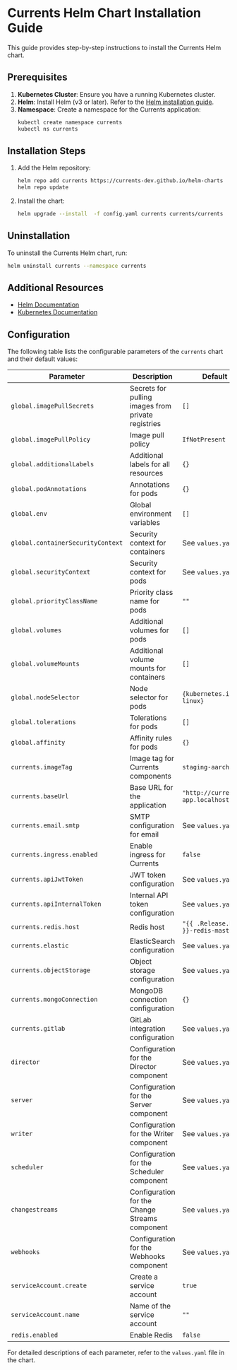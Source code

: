 # Currents Helm Chart Installation Guide

This guide provides step-by-step instructions to install the Currents Helm chart.

## Prerequisites

1. **Kubernetes Cluster**: Ensure you have a running Kubernetes cluster.
2. **Helm**: Install Helm (v3 or later). Refer to the [Helm installation guide](https://helm.sh/docs/intro/install/).
3. **Namespace**: Create a namespace for the Currents application:
   ```sh
   kubectl create namespace currents
   kubectl ns currents
   ```

## Installation Steps

1. Add the Helm repository:
   ```sh
   helm repo add currents https://currents-dev.github.io/helm-charts
   helm repo update
   ```

2. Install the chart:
   ```sh
   helm upgrade --install  -f config.yaml currents currents/currents
   ```

## Uninstallation

To uninstall the Currents Helm chart, run:
```sh
helm uninstall currents --namespace currents
```

## Additional Resources

- [Helm Documentation](https://helm.sh/docs/)
- [Kubernetes Documentation](https://kubernetes.io/docs/)

## Configuration

The following table lists the configurable parameters of the `currents` chart and their default values:

| Parameter | Description | Default |
|-----------|-------------|---------|
| `global.imagePullSecrets` | Secrets for pulling images from private registries | `[]` |
| `global.imagePullPolicy` | Image pull policy | `IfNotPresent` |
| `global.additionalLabels` | Additional labels for all resources | `{}` |
| `global.podAnnotations` | Annotations for pods | `{}` |
| `global.env` | Global environment variables | `[]` |
| `global.containerSecurityContext` | Security context for containers | See `values.yaml` |
| `global.securityContext` | Security context for pods | See `values.yaml` |
| `global.priorityClassName` | Priority class name for pods | `""` |
| `global.volumes` | Additional volumes for pods | `[]` |
| `global.volumeMounts` | Additional volume mounts for containers | `[]` |
| `global.nodeSelector` | Node selector for pods | `{kubernetes.io/os: linux}` |
| `global.tolerations` | Tolerations for pods | `[]` |
| `global.affinity` | Affinity rules for pods | `{}` |
| `currents.imageTag` | Image tag for Currents components | `staging-aarch64` |
| `currents.baseUrl` | Base URL for the application | `"http://currents-app.localhost"` |
| `currents.email.smtp` | SMTP configuration for email | See `values.yaml` |
| `currents.ingress.enabled` | Enable ingress for Currents | `false` |
| `currents.apiJwtToken` | JWT token configuration | See `values.yaml` |
| `currents.apiInternalToken` | Internal API token configuration | See `values.yaml` |
| `currents.redis.host` | Redis host | `"{{ .Release.Name }}-redis-master"` |
| `currents.elastic` | ElasticSearch configuration | See `values.yaml` |
| `currents.objectStorage` | Object storage configuration | See `values.yaml` |
| `currents.mongoConnection` | MongoDB connection configuration | `{}` |
| `currents.gitlab` | GitLab integration configuration | See `values.yaml` |
| `director` | Configuration for the Director component | See `values.yaml` |
| `server` | Configuration for the Server component | See `values.yaml` |
| `writer` | Configuration for the Writer component | See `values.yaml` |
| `scheduler` | Configuration for the Scheduler component | See `values.yaml` |
| `changestreams` | Configuration for the Change Streams component | See `values.yaml` |
| `webhooks` | Configuration for the Webhooks component | See `values.yaml` |
| `serviceAccount.create` | Create a service account | `true` |
| `serviceAccount.name` | Name of the service account | `""` |
| `redis.enabled` | Enable Redis | `false` |

For detailed descriptions of each parameter, refer to the `values.yaml` file in the chart.



